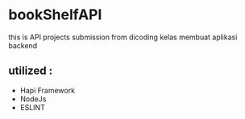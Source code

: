 # bookShelfAPI

this is API projects submission from dicoding kelas membuat aplikasi backend

## utilized :
- Hapi Framework
- NodeJs
- ESLINT
